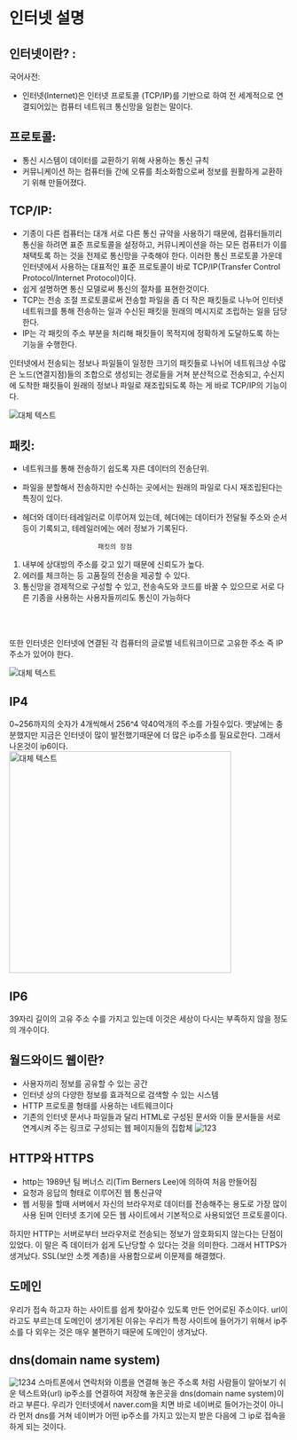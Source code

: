 # 인터넷 설명

## 인터넷이란? :
국어사전:
* 인터넷(Internet)은 인터넷 프로토콜 (TCP/IP)를 기반으로 하여 전 세계적으로 연결되어있는 컴퓨터 네트워크 통신망을 일컫는 말이다.

## 프로토콜:
* 통신 시스템이 데이터를 교환하기 위해 사용하는 통신 규칙<br>
* 커뮤니케이션 하는 컴퓨터들 간에 오류를 최소화함으로써 정보를 원활하게 교환하기 위해 만들어졌다.<br>

## TCP/IP: 
* 기종이 다른 컴퓨터는 대개 서로 다른 통신 규약을 사용하기 때문에, 컴퓨터들끼리 통신을 하려면 표준 프로토콜을 설정하고, 커뮤니케이션을 하는 모든 컴퓨터가 이를 채택토록 하는 것을 전제로 통신망을 구축해야 한다. 이러한 통신 프로토콜 가운데 인터넷에서 사용하는 대표적인 표준 프로토콜이 바로 TCP/IP(Transfer Control Protocol/Internet Protocol)이다.
* 쉽게 설명하면 통신 모델로써 통신의 절차를 표현한것이다.
* TCP는 전송 조절 프로토콜로써 전송할 파일을 좀 더 작은 패킷들로 나누어 인터넷 네트워크를 통해 전송하는 일과 수신된 패킷을 원래의 메시지로 조립하는 일을 담당한다.
* IP는 각 패킷의 주소 부분을 처리해 패킷들이 목적지에 정확하게 도달하도록 하는 기능을 수행한다.

인터넷에서 전송되는 정보나 파일들이 일정한 크기의 패킷들로 나뉘어 네트워크상 수많은 노드(연결지점)들의 조합으로 생성되는 경로들을 거쳐 분산적으로 전송되고, 수신지에 도착한 패킷들이 원래의 정보나 파일로 재조립되도록 하는 게 바로 TCP/IP의 기능이다.
 
 
 ![대체 텍스트](https://search.pstatic.net/common/?src=http%3A%2F%2Fblogfiles.naver.net%2FMjAyMTA4MTdfMjk5%2FMDAxNjI5MTc5NTg4NjA2.3gDO_bLKK_6Mv7AJQO-r93vbwgvw91eSJdqMQE_hEwgg.gktcB4GcqvjSJIRwv_089o5l6u6odCo8lZZ-NAzhI6kg.PNG.akrhkdtks%2Fimage.png&type=sc960_832)



 ## 패킷:
 * 네트워크를 통해 전송하기 쉽도록 자른 데이터의 전송단위.
 * 파일을 분할해서 전송하지만 수신하는 곳에서는 원래의 파일로 다시 재조립된다는 특징이 있다.
 * 헤더와 데이터·테레일러로 이루어져 있는데, 헤더에는 데이터가 전달될 주소와 순서 등이 기록되고, 테레일러에는 에러 정보가 기록된다.<BR>

                          패킷의 장점
1. 내부에 상대방의 주소를 갖고 있기 때문에 신뢰도가 높다.
2. 에러를 체크하는 등 고품질의 전송을 제공할 수 있다. 
3. 통신망을 경제적으로 구성할 수 있고, 전송속도와 코드를 바꿀 수 있으므로 서로 다른 기종을 사용하는 사용자들끼리도 통신이 가능하다



<BR>
<BR>



또한 인터넷은 인터넷에 연결된 각 컴퓨터의 글로벌 네트워크이므로 고유한 주소 즉 IP주소가 있어야 한다.<BR>

![대체 텍스트](https://search.pstatic.net/common/?src=http%3A%2F%2Fblogfiles.naver.net%2F20141127_100%2Fsky1doll_1417069422334o4MVe_JPEG%2F1.png&type=sc960_832)

## IP4 
0~256까지의 숫자가 4개씩해서 256^4 약40억개의 주소를 가질수있다. 옛날에는 충분했지만 지금은 인터넷이 많이 발전했기때문에 더 많은 ip주소를 필요로한다. 그래서 나온것이 ip6이다.
<img width="400" height="400" src="https://search.pstatic.net/common/?src=http%3A%2F%2Fblogfiles.naver.net%2F20150211_148%2Fohyuk0517_1423632876511izXcm_PNG%2FScreenshot_2015-02-11-14-17-18.png&type=sc960_832" alt="대체 텍스트">



## IP6 
39자리 길이의 고유 주소 수를 가지고 있는데 이것은 세상이 다시는 부족하지 않을 정도의 개수이다.
 


## 월드와이드 웹이란?
* 사용자끼리 정보를 공유할 수 있는 공간
* 인터넷 상의 다양한 정보를 효과적으로 검색할 수 있는 시스템
* HTTP 프로토콜 형태를 사용하는 네트웨크이다
* 기존의 인터넷 문서나 파일들과 달리 HTML로 구성된 문서와 이들 문서들을 서로 연계시켜 주는 링크로 구성되는 웹 페이지들의 집합체
![123](https://search.pstatic.net/common/?src=http%3A%2F%2Fblogfiles.naver.net%2FMjAxOTAzMTJfMjYg%2FMDAxNTUyMzY1MDczMzg2._llkbJA4PhrlCori9uXVQREQ2kfiPhPG9fYrFdk3Pqcg.bLg_LjhOHysQcyG457VDUUSdLh76xOczfPPzyHAJ3kQg.PNG.steamcodingedu%2F%25BF%25F9%25B5%25E5_%25BF%25CD%25C0%25CC%25B5%25E5_%25C0%25A5_-_%25BC%25BC%25B7%25BB_-%25BD%25BA%25C6%25C0_%25C4%25DA%25B5%25F9_%25284%2529.png&type=sc960_832)

## HTTP와 HTTPS
* http는 1989년 팀 버너스 리(Tim Berners Lee)에 의하여 처음 만들어짐
* 요청과 응답의 형태로 이루어진 웹 통신규약
* 웹 서핑을 할때 서버에서 자신의 브라우저로 데이터를 전송해주는 용도로 가장 많이 사용 된며 인터넷 초기에 모든 웹 사이트에서 기본적으로 사용되었던 프로토콜이다.

하지만 HTTP는 서버로부터 브라우저로 전송되는 정보가 암호화되지 않는다는 단점이 있었다. 이 말은 즉 데이터가 쉽게 도난당할 수 있다는 것을 의미한다.
그래서 HTTPS가 생겨났다. SSL(보안 소켓 계층)을 사용함으로써 이문제를 해결했다.


## 도메인
우리가 접속 하고자 하는 사이트를 쉽게 찾아갈수 있도록 만든 언어로된 주소이다. url이라고도 부르는데 도메인이 생기게된 이유는 우리가 특정 사이트에 들어가기 위해서 ip주소를 다 외우는 것은 매우 불편하기 때문에 도메인이 생겨났다.


## dns(domain name system)
![1234](https://ncc-phinf.pstatic.net/20140402_109/1396407508666B6sp9_JPEG/01-1.jpg?type=w646)
스마트폰에서 연락처와 이름을 연결해 놓은 주소록 처럼 사람들이 알아보기 쉬운 텍스트와(url) ip주소를 연결하여 저장해 놓은곳을 dns(domain name system)이라고 부른다.
우리가 인터넷에서 naver.com을 치면 바로 네이버로 들어가는것이 아니라 먼저 dns를 거쳐 네이버가 어떤 ip주소를 가지고 있는지 받은 다음에 그 ip로 접속을 하게 되는 것이다.














